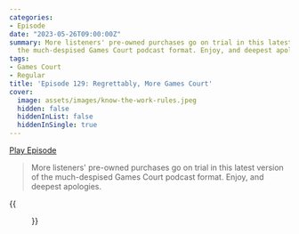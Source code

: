 ```yaml
---
categories:
- Episode
date: "2023-05-26T09:00:00Z"
summary: More listeners' pre-owned purchases go on trial in this latest version of
  the much-despised Games Court podcast format. Enjoy, and deepest apologies.
tags:
- Games Court
- Regular
title: 'Episode 129: Regrettably, More Games Court'
cover: 
  image: assets/images/know-the-work-rules.jpeg
  hidden: false
  hiddenInList: false
  hiddenInSingle: true
---
```


[Play Episode](https://www.patreon.com/posts/episode-129-more-83552052)
> More listeners' pre-owned purchases go on trial in this latest version of the much-despised Games Court podcast format. Enjoy, and deepest apologies.

{{<figure 
    src="/assets/images/know-the-work-rules.jpeg" 
    caption="Image credit: Dutch Manley" 
    alt="Know the work rules">}}